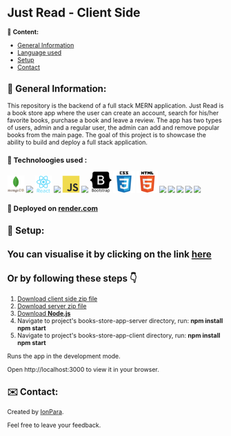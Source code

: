 # Just Read - Client Side

📃 **Content:**
- [General Information ](#General-Information)
- [Language used](#languages)
- [Setup](#setup)
- [Contact](#contact)

 ## 📑 General Information:
This repository is the backend of a full stack MERN application.
Just Read is a book store app where the user can create an account, search for his/her favorite books, purchase a book and leave a review.
The app has two types of users, admin and a regular user, the admin can add and remove popular books from the main page.
The goal of this project is to showcase the ability to build and deploy a full stack application. 

### 🔣 <a id="languages">Technoloogies used </a>:

<p align="left">
<img src="https://raw.githubusercontent.com/devicons/devicon/master/icons/mongodb/mongodb-original-wordmark.svg" alt="mongodb" width="40" height="40"/>
<img src="https://skillicons.dev/icons?i=express&theme=light"/>
<img src="https://raw.githubusercontent.com/devicons/devicon/master/icons/react/react-original-wordmark.svg" alt="react" width="40" height="40"/>
<img src="https://skillicons.dev/icons?i=nodejs&theme=light"/>
<img src="https://raw.githubusercontent.com/devicons/devicon/master/icons/javascript/javascript-original.svg" alt="javascript" width="40" height="40"/>
<img src="https://skillicons.dev/icons?i=redux&theme=light"/>
<img src="https://raw.githubusercontent.com/devicons/devicon/master/icons/bootstrap/bootstrap-plain-wordmark.svg" alt="bootstrap" width="50" height="50"/>
<img src="https://raw.githubusercontent.com/devicons/devicon/master/icons/css3/css3-original-wordmark.svg" alt="css3" width="50" height="50"/> 
<img src="https://raw.githubusercontent.com/devicons/devicon/master/icons/html5/html5-original-wordmark.svg" alt="html5" width="50" height="50"/>
<img src="https://skillicons.dev/icons?i=tailwind&theme=light"/>
<img src="https://skillicons.dev/icons?i=vscode&theme=light"/>
<img src="https://img.icons8.com/color/48/null/java-web-token.png"/>
<img src="https://skillicons.dev/icons?i=git&theme=light"/>
<img src="https://skillicons.dev/icons?i=github&theme=light"/>
</p>


### :floppy_disk: Deployed on [render.com](render.com)

## 📘 <a id="setup">Setup</a>:

## You can visualise it by clicking on the link [here](https://just-read.onrender.com/)

## Or by following these steps :point_down:

1. [Download client side zip file](https://github.com/IonPara/books-store-app-client/archive/refs/heads/main.zip)
2. [Download server zip file](https://github.com/IonPara/books-store-app-server/archive/refs/heads/main.zip)
3. [Download **Node.js**](https://nodejs.org/dist/v18.13.0/node-v18.13.0-x64.msi)
4. Navigate to project's books-store-app-server directory, run: **npm install** **npm start**
5. Navigate to project's books-store-app-client directory, run: **npm install** **npm start**


Runs the app in the development mode.

Open http://localhost:3000 to view it in your browser.


## ✉️ <a id="contact">Contact</a>:

Created by [IonPara](https://github.com/IonPara).

Feel free to leave your feedback.


